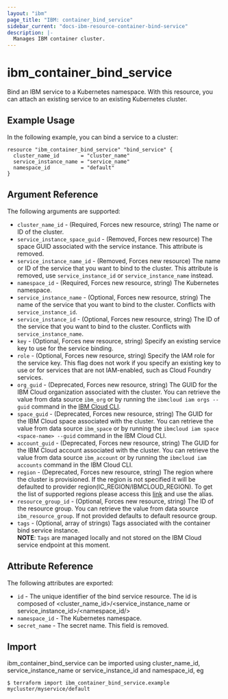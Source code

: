```yaml
---
layout: "ibm"
page_title: "IBM: container_bind_service"
sidebar_current: "docs-ibm-resource-container-bind-service"
description: |-
  Manages IBM container cluster.
---
```


# ibm\_container_bind_service

Bind an IBM service to a Kubernetes namespace. With this resource, you can attach an existing service to an existing Kubernetes cluster.

## Example Usage

In the following example, you can bind a service to a cluster:

```hcl
resource "ibm_container_bind_service" "bind_service" {
  cluster_name_id       = "cluster_name"
  service_instance_name = "service_name"
  namespace_id          = "default"
}
```

## Argument Reference

The following arguments are supported:

* `cluster_name_id` - (Required, Forces new resource, string) The name or ID of the cluster.
* `service_instance_space_guid` - (Removed, Forces new resource) The space GUID associated with the service instance. This attribute is removed.
* `service_instance_name_id` - (Removed, Forces new resource) The name or ID of the service that you want to bind to the cluster. This attribute is removed, use `service_instance_id` or `service_instance_name` instead.
* `namespace_id` - (Required, Forces new resource, string) The Kubernetes namespace.
* `service_instance_name` - (Optional, Forces new resource, string) The name of the service that you want to bind to the cluster. Conflicts with `service_instance_id`.
* `service_instance_id` - (Optional, Forces new resource, string) The ID of the service that you want to bind to the cluster. Conflicts with `service_instance_name`.
* `key` - (Optional, Forces new resource, string) Specify an existing service key to use for the service binding.
* `role` - (Optional, Forces new resource, string) Specify the IAM role for the service key. This flag does not work if you specify an existing key to use or for services that are not IAM-enabled, such as Cloud Foundry services.
* `org_guid` - (Deprecated, Forces new resource, string) The GUID for the IBM Cloud organization associated with the cluster. You can retrieve the value from data source `ibm_org` or by running the `ibmcloud iam orgs --guid` command in the [IBM Cloud CLI](https://cloud.ibm.com/docs/cli?topic=cloud-cli-getting-started).
* `space_guid` - (Deprecated, Forces new resource, string) The GUID for the IBM Cloud space associated with the cluster. You can retrieve the value from data source `ibm_space` or by running the `ibmcloud iam space <space-name> --guid` command in the IBM Cloud CLI.
* `account_guid` - (Deprecated, Forces new resource, string) The GUID for the IBM Cloud account associated with the cluster. You can retrieve the value from data source `ibm_account` or by running the `ibmcloud iam accounts` command in the IBM Cloud CLI.
* `region` - (Deprecated, Forces new resource, string) The region where the cluster is provisioned. If the region is not specified it will be defaulted to provider region(IC_REGION/IBMCLOUD_REGION). To get the list of supported regions please access this [link](https://containers.bluemix.net/v1/regions) and use the alias.
* `resource_group_id` - (Optional, Forces new resource, string) The ID of the resource group.  You can retrieve the value from data source `ibm_resource_group`. If not provided defaults to default resource group.
* `tags` - (Optional, array of strings) Tags associated with the container bind service instance.  
  **NOTE**: `Tags` are managed locally and not stored on the IBM Cloud service endpoint at this moment.

## Attribute Reference

The following attributes are exported:

* `id` - The unique identifier of the bind service resource. The id is composed of \<cluster_name_id\>/\<service_instance_name or service_instance_id\>/\<namespace_id/>
* `namespace_id` -  The Kubernetes namespace.
* `secret_name` - The secret name. This field is removed.

## Import

ibm_container_bind_service can be imported using cluster_name_id, service_instance_name or service_instance_id and namespace_id, eg

```
$ terraform import ibm_container_bind_service.example mycluster/myservice/default